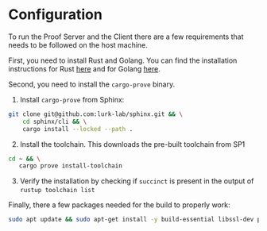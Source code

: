 # Configuration

To run the Proof Server and the Client there are a few requirements that needs to be followed on the host machine.

First, you need to install Rust and Golang. You can find the installation instructions for
Rust [here](https://www.rust-lang.org/tools/install) and for Golang [here](https://golang.org/doc/install).

Second, you need to install the `cargo-prove` binary.

1. Install `cargo-prove` from Sphinx:

```bash
git clone git@github.com:lurk-lab/sphinx.git && \
    cd sphinx/cli && \
    cargo install --locked --path .
```

2. Install the toolchain. This downloads the pre-built toolchain from SP1

```bash
cd ~ && \
   cargo prove install-toolchain
```

3. Verify the installation by checking if `succinct` is present in the output of `rustup toolchain list`

Finally, there a few packages needed for the build to properly work:

```bash
sudo apt update && sudo apt-get install -y build-essential libssl-dev pkg-config libudev-dev cmake
```